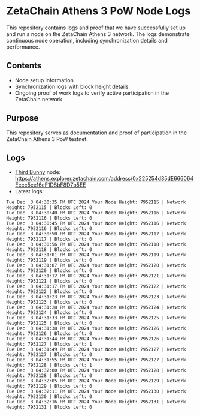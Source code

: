 # ZetaChain Athens 3 PoW Node Logs
This repository contains logs and proof that we have successfully set up and run a node on the ZetaChain Athens 3 network. The logs demonstrate continuous node operation, including synchronization details and performance.

## Contents
- Node setup information
- Synchronization logs with block height details
- Ongoing proof of work logs to verify active participation in the ZetaChain network

## Purpose
This repository serves as documentation and proof of participation in the ZetaChain Athens 3 PoW testnet.

## Logs

- [Third Bunny](https://thirdbunny.xyz/) node: https://athens.explorer.zetachain.com/address/0x225254d35dE666064Eccc5ce16eF1D8bF8D7b5EE
- Latest logs:
```
Tue Dec  3 04:30:35 PM UTC 2024 Your Node Height: 7952115 | Network Height: 7952115 | Blocks Left: 0
Tue Dec  3 04:30:40 PM UTC 2024 Your Node Height: 7952116 | Network Height: 7952116 | Blocks Left: 0
Tue Dec  3 04:30:45 PM UTC 2024 Your Node Height: 7952116 | Network Height: 7952116 | Blocks Left: 0
Tue Dec  3 04:30:50 PM UTC 2024 Your Node Height: 7952117 | Network Height: 7952117 | Blocks Left: 0
Tue Dec  3 04:30:56 PM UTC 2024 Your Node Height: 7952118 | Network Height: 7952118 | Blocks Left: 0
Tue Dec  3 04:31:01 PM UTC 2024 Your Node Height: 7952119 | Network Height: 7952119 | Blocks Left: 0
Tue Dec  3 04:31:07 PM UTC 2024 Your Node Height: 7952120 | Network Height: 7952120 | Blocks Left: 0
Tue Dec  3 04:31:12 PM UTC 2024 Your Node Height: 7952121 | Network Height: 7952121 | Blocks Left: 0
Tue Dec  3 04:31:17 PM UTC 2024 Your Node Height: 7952122 | Network Height: 7952122 | Blocks Left: 0
Tue Dec  3 04:31:23 PM UTC 2024 Your Node Height: 7952123 | Network Height: 7952123 | Blocks Left: 0
Tue Dec  3 04:31:28 PM UTC 2024 Your Node Height: 7952124 | Network Height: 7952124 | Blocks Left: 0
Tue Dec  3 04:31:33 PM UTC 2024 Your Node Height: 7952125 | Network Height: 7952125 | Blocks Left: 0
Tue Dec  3 04:31:38 PM UTC 2024 Your Node Height: 7952126 | Network Height: 7952126 | Blocks Left: 0
Tue Dec  3 04:31:44 PM UTC 2024 Your Node Height: 7952126 | Network Height: 7952127 | Blocks Left: 1
Tue Dec  3 04:31:49 PM UTC 2024 Your Node Height: 7952127 | Network Height: 7952127 | Blocks Left: 0
Tue Dec  3 04:31:55 PM UTC 2024 Your Node Height: 7952127 | Network Height: 7952128 | Blocks Left: 1
Tue Dec  3 04:32:00 PM UTC 2024 Your Node Height: 7952128 | Network Height: 7952128 | Blocks Left: 0
Tue Dec  3 04:32:05 PM UTC 2024 Your Node Height: 7952129 | Network Height: 7952129 | Blocks Left: 0
Tue Dec  3 04:32:11 PM UTC 2024 Your Node Height: 7952130 | Network Height: 7952130 | Blocks Left: 0
Tue Dec  3 04:32:16 PM UTC 2024 Your Node Height: 7952131 | Network Height: 7952131 | Blocks Left: 0
```
